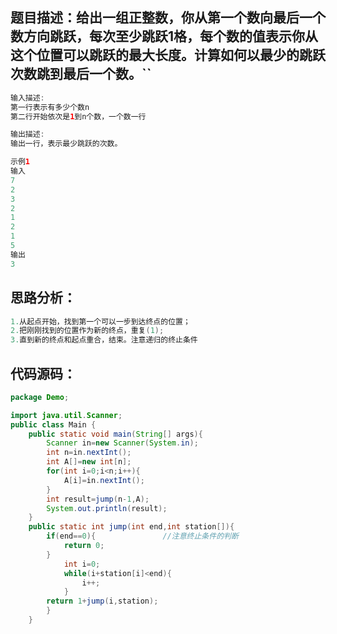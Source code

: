 ## 题目描述：给出一组正整数，你从第一个数向最后一个数方向跳跃，每次至少跳跃1格，每个数的值表示你从这个位置可以跳跃的最大长度。计算如何以最少的跳跃次数跳到最后一个数。``
```java
输入描述:
第一行表示有多少个数n
第二行开始依次是1到n个数，一个数一行

输出描述:
输出一行，表示最少跳跃的次数。

示例1
输入
7
2
3
2
1
2
1
5
输出
3
```

## 思路分析：
```java
1.从起点开始，找到第一个可以一步到达终点的位置；
2.把刚刚找到的位置作为新的终点，重复(1);
3.直到新的终点和起点重合，结束。注意递归的终止条件
```
## 代码源码：
```java
package Demo;

import java.util.Scanner;
public class Main {
    public static void main(String[] args){
        Scanner in=new Scanner(System.in);
        int n=in.nextInt();
        int A[]=new int[n];
        for(int i=0;i<n;i++){
            A[i]=in.nextInt();
        }
        int result=jump(n-1,A);
        System.out.println(result);
    }
    public static int jump(int end,int station[]){
        if(end==0){               //注意终止条件的判断
            return 0;
        }
            int i=0;
            while(i+station[i]<end){
                i++;
            }
        return 1+jump(i,station);
        }
    }
  ```









